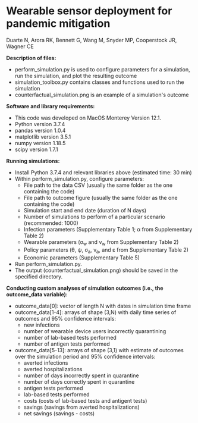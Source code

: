 # Wearable sensor deployment for pandemic mitigation
Duarte N, Arora RK, Bennett G, Wang M, Snyder MP, Cooperstock JR, Wagner CE

**Description of files:**
- perform_simulation.py is used to configure parameters for a simulation, run the simulation, and plot the resulting outcome
- simulation_toolbox.py contains classes and functions used to run the simulation
- counterfactual_simulation.png is an example of a simulation's outcome

**Software and library requirements:**
- This code was developed on MacOS Monterey Version 12.1.
- Python version 3.7.4
- pandas version 1.0.4
- matplotlib version 3.5.1
- numpy version 1.18.5
- scipy version 1.7.1

**Running simulations:**
- Install Python 3.7.4 and relevant libraries above (estimated time: 30 min)
- Within perform_simulation.py, configure parameters:
  -  File path to the data CSV (usually the same folder as the one containing the code)
  -  File path to outcome figure (usually the same folder as the one containing the code)
  -  Simulation start and end date (duration of N days)
  -  Number of simulations to perform of a particular scenario (recommended: 1000)
  -  Infection parameters (Supplementary Table 1; α from Supplementary Table 2)
  -  Wearable parameters (σ<sub>w</sub> and ν<sub>w</sub> from Supplementary Table 2)
  -  Policy parameters (θ, ψ, σ<sub>a</sub>, ν<sub>a</sub>, and ε from Supplementary Table 2)
  -  Economic parameters (Supplementary Table 5)
-  Run perform_simulation.py.
-  The output (counterfactual_simulation.png) should be saved in the specified directory.

**Conducting custom analyses of simulation outcomes (i.e., the outcome_data variable):**
- outcome_data[0]: vector of length N with dates in simulation time frame
- outcome_data[1-4]: arrays of shape (3,N) with daily time series of outcomes and 95% confidence intervals:
  - new infections
  - number of wearable device users incorrectly quarantining
  - number of lab-based tests performed
  - number of antigen tests performed
- outcome_data[5-13]: arrays of shape (3,1) with estimate of outcomes over the simulation period and 95% confidence intervals:
  - averted infections
  - averted hospitalizations
  - number of days incorrectly spent in quarantine
  - number of days correctly spent in quarantine
  - antigen tests performed
  - lab-based tests performed
  - costs (costs of lab-based tests and antigent tests)
  - savings (savings from averted hospitalizations)
  - net savings (savings - costs)
